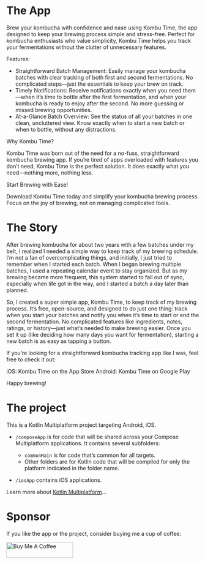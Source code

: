 # The App

Brew your kombucha with confidence and ease using Kombu Time, the app designed to keep your brewing process simple and stress-free. Perfect for kombucha enthusiasts who value simplicity, Kombu Time helps you track your fermentations without the clutter of unnecessary features.

Features:

- Straightforward Batch Management: Easily manage your kombucha batches with clear tracking of both first and second fermentations. No complicated steps—just the essentials to keep your brew on track.
- Timely Notifications: Receive notifications exactly when you need them—when it’s time to bottle after the first fermentation, and when your kombucha is ready to enjoy after the second. No more guessing or missed brewing opportunities.
- At-a-Glance Batch Overview: See the status of all your batches in one clean, uncluttered view. Know exactly when to start a new batch or when to bottle, without any distractions.

Why Kombu Time?

Kombu Time was born out of the need for a no-fuss, straightforward kombucha brewing app. If you’re tired of apps overloaded with features you don’t need, Kombu Time is the perfect solution. It does exactly what you need—nothing more, nothing less.

Start Brewing with Ease!

Download Kombu Time today and simplify your kombucha brewing process. Focus on the joy of brewing, not on managing complicated tools.

# The Story

After brewing kombucha for about two years with a few batches under my belt, I realized I needed a simple way to keep track of my brewing schedule. I’m not a fan of overcomplicating things, and initially, I just tried to remember when I started each batch. When I began brewing multiple batches, I used a repeating calendar event to stay organized. But as my brewing became more frequent, this system started to fall out of sync, especially when life got in the way, and I started a batch a day later than planned.

So, I created a super simple app, Kombu Time, to keep track of my brewing process. It’s free, open-source, and designed to do just one thing: track when you start your batches and notify you when it’s time to start or end the second fermentation. No complicated features like ingredients, notes, ratings, or history—just what’s needed to make brewing easier. Once you set it up (like deciding how many days you want for fermentation), starting a new batch is as easy as tapping a button.

If you’re looking for a straightforward kombucha tracking app like I was, feel free to check it out:

iOS: Kombu Time on the App Store
Android: Kombu Time on Google Play

Happy brewing!

# The project

This is a Kotlin Multiplatform project targeting Android, iOS.

* `/composeApp` is for code that will be shared across your Compose Multiplatform applications.
  It contains several subfolders:
  - `commonMain` is for code that’s common for all targets.
  - Other folders are for Kotlin code that will be compiled for only the platform indicated in the folder name.

* `/iosApp` contains iOS applications.

Learn more about [Kotlin Multiplatform](https://www.jetbrains.com/help/kotlin-multiplatform-dev/get-started.html)…

# Sponsor

If you like the app or the project, consider buying me a cup of coffee:

<a href="https://www.buymeacoffee.com/lwesterhoff" target="_blank"><img src="https://cdn.buymeacoffee.com/buttons/default-orange.png" alt="Buy Me A Coffee" height="41" width="174"></a>
